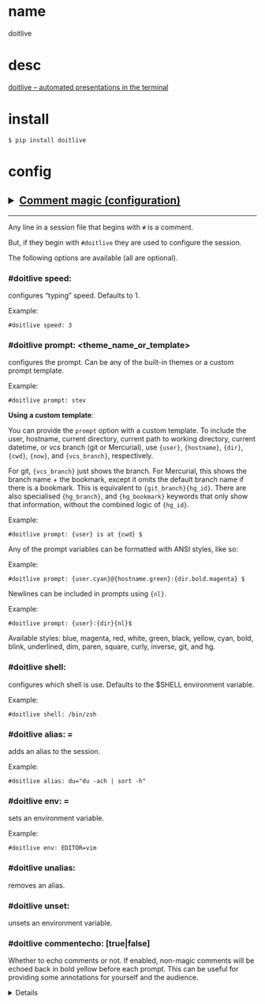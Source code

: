 # name

doitlive

# desc

[doitlive – automated presentations in the terminal](https://github.com/sloria/doitlive)

# install

`$ pip install doitlive`

# config

## <details><summary>[Comment magic (configuration)](https://doitlive.readthedocs.io/en/stable/#id6)[](https://doitlive.readthedocs.io/en/stable/#comment-magic-configuration)</summar>
---------------------------------------------------------------------------------------------------------------------------------------------------------------------------------------------------------------------------------------------------------
<p>

Any line in a session file that begins with `#` is a comment.

But, if they begin with `#doitlive` they are used to configure the
session.

The following options are available (all are optional).

### #doitlive speed: <int>[](https://doitlive.readthedocs.io/en/stable/#doitlive-speed-int)

configures “typing” speed. Defaults to 1.

Example:

    #doitlive speed: 3

### #doitlive prompt: <theme_name_or_template>[](https://doitlive.readthedocs.io/en/stable/#doitlive-prompt-theme-name-or-template)

configures the prompt. Can be any of the built-in themes or a custom
prompt template.

Example:

    #doitlive prompt: stev

**Using a custom template**:

You can provide the `prompt` option with a custom template. To include
the user, hostname, current directory, current path to working
directory, current datetime, or vcs branch (git or Mercurial), use
`{user}`, `{hostname}`, `{dir}`, `{cwd}`, `{now}`, and `{vcs_branch}`,
respectively.

For git, `{vcs_branch}` just shows the branch. For Mercurial, this shows
the branch name + the bookmark, except it omits the default branch name
if there is a bookmark. This is equivalent to `{git_branch}{hg_id}`.
There are also specialised `{hg_branch}`, and `{hg_bookmark}` keywords
that only show that information, without the combined logic of
`{hg_id}`.

Example:

    #doitlive prompt: {user} is at {cwd} $

Any of the prompt variables can be formatted with ANSI styles, like so:

Example:

    #doitlive prompt: {user.cyan}@{hostname.green}:{dir.bold.magenta} $

Newlines can be included in prompts using `{nl}`.

Example:

    #doitlive prompt: {user}:{dir}{nl}$

Available styles: blue, magenta, red, white, green, black, yellow, cyan,
bold, blink, underlined, dim, paren, square, curly, inverse, git, and
hg.

### #doitlive shell: <shell>[](https://doitlive.readthedocs.io/en/stable/#doitlive-shell-shell)

configures which shell is use. Defaults to the $SHELL environment
variable.

Example:

    #doitlive shell: /bin/zsh

### #doitlive alias: <alias>=<command>[](https://doitlive.readthedocs.io/en/stable/#doitlive-alias-alias-command)

adds an alias to the session.

Example:

    #doitlive alias: du="du -ach | sort -h"

### #doitlive env: <envvar>=<value>[](https://doitlive.readthedocs.io/en/stable/#doitlive-env-envvar-value)

sets an environment variable.

Example:

    #doitlive env: EDITOR=vim

### #doitlive unalias: <alias>[](https://doitlive.readthedocs.io/en/stable/#doitlive-unalias-alias)

removes an alias.

### #doitlive unset: <envvar>[](https://doitlive.readthedocs.io/en/stable/#doitlive-unset-envvar)

unsets an environment variable.

### #doitlive commentecho: [true\|false][](https://doitlive.readthedocs.io/en/stable/#doitlive-commentecho-true-false)

Whether to echo comments or not. If enabled, non-magic comments will be
echoed back in bold yellow before each prompt. This can be useful for
providing some annotations for yourself and the audience.

</p><details>


# usage

## quickstart

1. Create a file called `session.sh`. Fill it with bash commands.

2. Run doitlive play session.sh

    `$ doitlive play session.sh`

4. Type your code.


## examples

    ```
    # Use the "sorin" prompt theme
    $ doitlive play session.sh -p sorin
    # To List available themes run `doitlive themes` or `doitlive themes --preview`

    # Increase speed
    $ doitlive play session.sh -s 3

    # Use zsh
    $ doitlive play session.sh --shell /bin/zsh
    ```

## Using the recorder

You can record session files using the built-in `recorder` command.

    `$ doitlive record`

This will start a recording session.
When you are finished recording, run the stop command.
All commands will be written to a `session.sh` file.


# tuts




